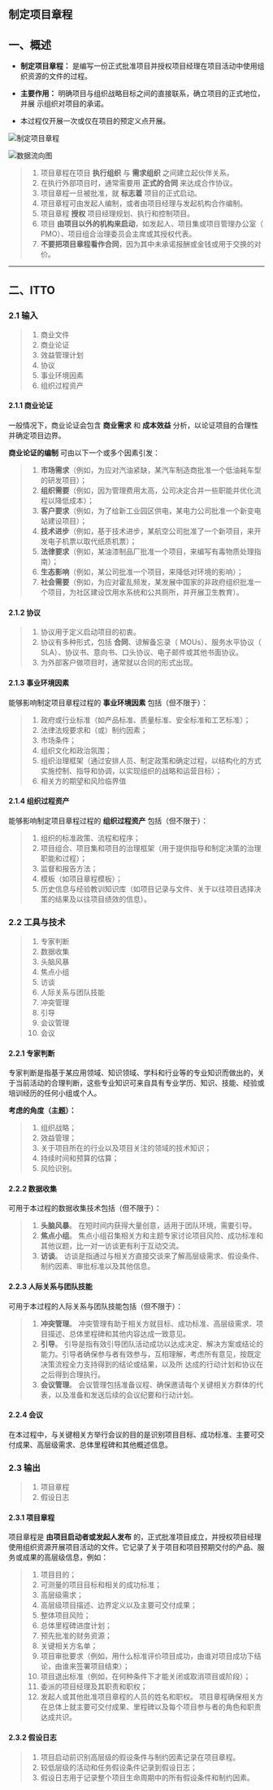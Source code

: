 
## 制定项目章程

## 一、概述

- **制定项目章程：** 是编写一份正式批准项目并授权项目经理在项目活动中使用组织资源的文件的过程。


- **主要作用：** 明确项目与组织战略目标之间的直接联系，确立项目的正式地位，并展
示组织对项目的承诺。

- 本过程仅开展一次或仅在项目的预定义点开展。

![制定项目章程](https://i.imgur.com/6s79x6D.png)

![数据流向图](https://i.imgur.com/CLicZY3.png)


>1. 项目章程在项目 **执行组织** 与 **需求组织** 之间建立起伙伴关系。
>2. 在执行外部项目时，通常需要用 **正式的合同** 来达成合作协议。
>3. 项目章程一旦被批准，就 **标志着** 项目的正式启动。
>4. 项目章程可由发起人编制，或者由项目经理与发起机构合作编制。
>5. 项目章程 **授权** 项目经理规划、执行和控制项目。
>6. 项目 **由项目以外的机构来启动**，如发起人、项目集或项目管理办公室（ PMO）、项目组合治理委员会主席或其授权代表。
>7. **不要把项目章程看作合同**，因为其中未承诺报酬或金钱或用于交换的对价。

---

## 二、ITTO

### 2.1 输入

>1. 商业文件
>	1. 商业论证
>	2. 效益管理计划
>2. 协议
>3. 事业环境因素
>4. 组织过程资产

#### 2.1.1 商业论证
一般情况下，商业论证会包含 **商业需求** 和 **成本效益** 分析，以论证项目的合理性并确定项目边界。


**商业论证的编制** 可由以下一个或多个因素引发：
>
>1. **市场需求**（例如，为应对汽油紧缺，某汽车制造商批准一个低油耗车型的研发项目）；
>2. **组织需要**（例如，因为管理费用太高，公司决定合并一些职能并优化流程以降低成本）；
>3. **客户要求**（例如，为了给新工业园区供电，某电力公司批准一个新变电站建设项目）；
>4. **技术进步**（例如，基于技术进步，某航空公司批准了一个新项目，来开发电子机票以取代纸质机票）；
>5. **法律要求**（例如，某油漆制品厂批准一个项目，来编写有毒物质处理指南）；
>6. **生态影响**（例如，某公司批准一个项目，来降低对环境的影响）；
>7. **社会需要**（例如，为应对霍乱频发，某发展中国家的非政府组织批准一个项目，为社区建设饮用水系统和公共厕所，并开展卫生教育）。


#### 2.1.2 协议

>1. 协议用于定义启动项目的初衷。
>2. 协议有多种形式，包括 **合同**、谅解备忘录（ MOUs）、服务水平协议（ SLA）、协议书、意向书、口头协议、电子邮件或其他书面协议。
>3. 为外部客户做项目时，通常就以合同的形式出现。


#### 2.1.3 事业环境因素

能够影响制定项目章程过程的 **事业环境因素** 包括（但不限于）：

>1. 政府或行业标准（如产品标准、质量标准、安全标准和工艺标准）；
>2. 法律法规要求和（或）制约因素；
>3. 市场条件；
>4. 组织文化和政治氛围；
>5. 组织治理框架（通过安排人员、制定政策和确定过程，以结构化的方式实施控制、指导和协调，以实现组织的战略和运营目标）；
>6. 相关方的期望和风险临界值

#### 2.1.4 组织过程资产

能够影响制定项目章程过程的 **组织过程资产** 包括（但不限于）：

>1. 组织的标准政策、流程和程序；
>2. 项目组合、项目集和项目的治理框架（用于提供指导和制定决策的治理职能和过程）；
>3. 监督和报告方法；
>4. 模板（如项目章程模板）；
>5. 历史信息与经验教训知识库（如项目记录与文件、关于以往项目选择决策的结果及以往项目绩效的信息）。


### 2.2 工具与技术

>1. 专家判断
>2. 数据收集
>	1. 头脑风暴
>	2. 焦点小组
>	3. 访谈
>3. 人际关系与团队技能
>	1. 冲突管理
>	2. 引导
>	3. 会议管理
>4. 会议


#### 2.2.1 专家判断

专家判断是指基于某应用领域、知识领域、学科和行业等的专业知识而做出的，关于当前活动的合理判断，这些专业知识可来自具有专业学历、知识、技能、经验或培训经历的任何小组或个人。

**考虑的角度（主题）：**

>1. 组织战略；
>2. 效益管理；
>3. 关于项目所在的行业以及项目关注的领域的技术知识；
>4. 持续时间和预算的估算；
>5. 风险识别。


#### 2.2.2 数据收集

可用于本过程的数据收集技术包括（但不限于）：

>1. **头脑风暴**。 在短时间内获得大量创意，适用于团队环境，需要引导。
>2. **焦点小组**。 焦点小组召集相关方和主题专家讨论项目风险、成功标准和其他议题，比一对一访谈更有利于互动交流。
>3. **访谈**。 访谈是指通过与相关方直接交谈来了解高层级需求、假设条件、制约因素、审批标准以及其他信息。


#### 2.2.3 人际关系与团队技能

可用于本过程的人际关系与团队技能包括（但不限于）：

>1. **冲突管理**。 冲突管理有助于相关方就目标、成功标准、高层级需求、项目描述、总体里程碑和其他内容达成一致意见。
>2. **引导**。 引导是指有效引导团队活动成功以达成决定、解决方案或结论的能力。引导者确保参与者有效参与，互相理解，考虑所有意见，按既定决策流程全力支持得到的结论或结果，以及所
达成的行动计划和协议在之后得到合理执行。
>3. **会议管理**。 会议管理包括准备议程、确保邀请每个关键相关方群体的代表，以及准备和发送后续的会议纪要和行动计划。


#### 2.2.4 会议

在本过程中，与关键相关方举行会议的目的是识别项目目标、成功标准、主要可交付成果、高层级需求、总体里程碑和其他概述信息。


### 2.3 输出

>1. 项目章程
>2. 假设日志

#### 2.3.1 项目章程

项目章程是 **由项目启动者或发起人发布** 的，正式批准项目成立，并授权项目经理使用组织资源开展项目活动的文件。它记录了关于项目和项目预期交付的产品、服务或成果的高层级信息，例如：

>1. 项目目的；
>2. 可测量的项目目标和相关的成功标准；
>3. 高层级需求；
>4. 高层级项目描述、边界定义以及主要可交付成果；
>5. 整体项目风险；
>6. 总体里程碑进度计划；
>7. 预先批准的财务资源；
>8. 关键相关方名单；
>9. 项目审批要求（例如，用什么标准评价项目成功，由谁对项目成功下结论，由谁来签署项目结束）；
>10. 项目退出标准（例如，在何种条件下才能关闭或取消项目或阶段）；
>11. 委派的项目经理及其职责和职权；
>12. 发起人或其他批准项目章程的人员的姓名和职权。
项目章程确保相关方在总体上就主要可交付成果、里程碑以及每个项目参与者的角色和职责达成共识。


#### 2.3.2 假设日志

>1. 项目启动前识别高层级的假设条件与制约因素记录在项目章程。
>2. 较低层级的活动和任务假设条件记录到假设日志；
>3. 假设日志用于记录整个项目生命周期中的所有假设条件和制约因素。